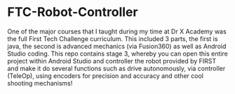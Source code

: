 # FTC-Robot-Controller

One of the major courses that I taught during my time at Dr X Academy was the full First Tech Challenge curriculum. This included 3 parts, the first is java, the second is advanced mechanics (via Fusion360) as well as Android Studio coding. This repo contains stage 3, whereby you can open this entire project within Android Studio and controller the robot provided by FIRST and make it do several functions such as drive autonomously, via controller (TeleOp), using encoders for precision and accuracy and other cool shooting mechanisms! 
